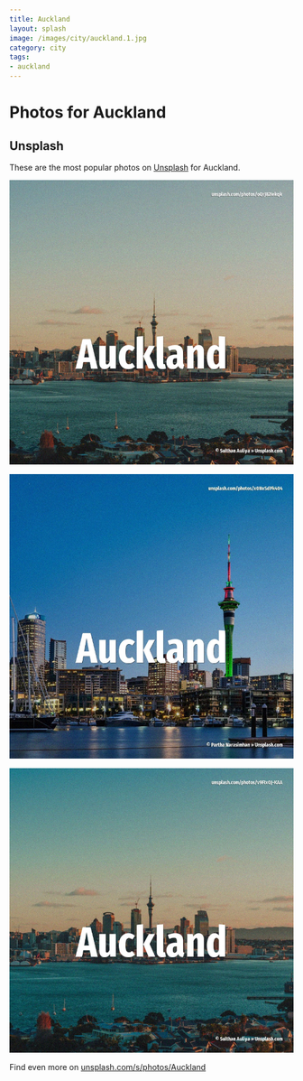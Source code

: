 ```yaml
---
title: Auckland
layout: splash
image: /images/city/auckland.1.jpg
category: city
tags:
- auckland
---
```

# Photos for Auckland

## Unsplash

These are the most popular photos on [Unsplash](https://unsplash.com) for Auckland.

![Auckland](/images/city/auckland.1.jpg)

![Auckland](/images/city/auckland.2.jpg)

![Auckland](/images/city/auckland.3.jpg)

Find even more on [unsplash.com/s/photos/Auckland](https://unsplash.com/s/photos/Auckland)